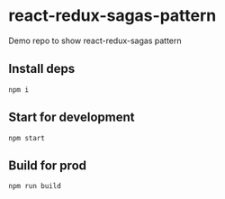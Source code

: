 # react-redux-sagas-pattern
Demo repo to show react-redux-sagas pattern


## Install deps
`npm i`

## Start for development
`npm start`

## Build for prod
`npm run build`